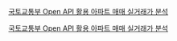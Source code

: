 [국토교통부 Open API 활용 아파트 매매 실거래가 분석](https://drive.google.com/file/d/1pwbE6Jkahti9RHAGU0Ex8VWWRgcd4vkF/view?usp=sharing)

[국토교통부 Open API 활용 아파트 매매 실거래가 분석](https://colab.research.google.com/drive/1pwbE6Jkahti9RHAGU0Ex8VWWRgcd4vkF)

